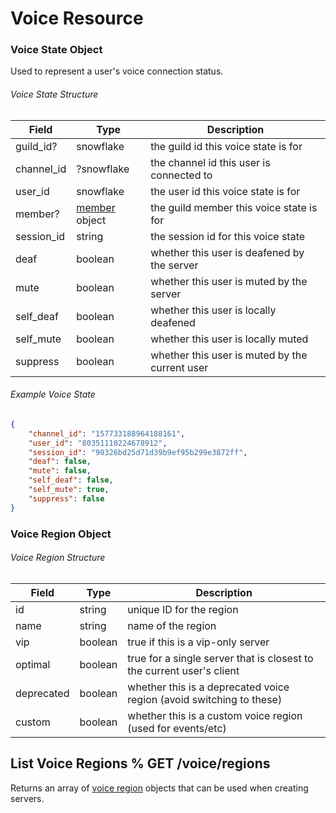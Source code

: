 # Voice Resource

### Voice State Object

Used to represent a user's voice connection status.

###### Voice State Structure

| Field | Type | Description |
|-------|------|-------------|
| guild_id? | snowflake | the guild id this voice state is for |
| channel_id | ?snowflake | the channel id this user is connected to |
| user_id | snowflake | the user id this voice state is for |
| member? | [member](#DOCS_RESOURCES_GUILD/member-object) object | the guild member this voice state is for |
| session_id | string | the session id for this voice state |
| deaf | boolean | whether this user is deafened by the server |
| mute | boolean | whether this user is muted by the server |
| self_deaf | boolean | whether this user is locally deafened |
| self_mute | boolean | whether this user is locally muted |
| suppress | boolean | whether this user is muted by the current user |

###### Example Voice State

```json
{
	"channel_id": "157733188964188161",
	"user_id": "80351110224678912",
	"session_id": "90326bd25d71d39b9ef95b299e3872ff",
	"deaf": false,
	"mute": false,
	"self_deaf": false,
	"self_mute": true,
	"suppress": false
}
```

### Voice Region Object

###### Voice Region Structure

| Field | Type | Description |
|-------|------|-------------|
| id | string | unique ID for the region |
| name | string | name of the region |
| vip | boolean | true if this is a vip-only server |
| optimal | boolean | true for a single server that is closest to the current user's client |
| deprecated | boolean | whether this is a deprecated voice region (avoid switching to these) |
| custom | boolean | whether this is a custom voice region (used for events/etc) |

## List Voice Regions % GET /voice/regions

Returns an array of [voice region](#DOCS_RESOURCES_VOICE/voice-region-object) objects that can be used when creating servers.
